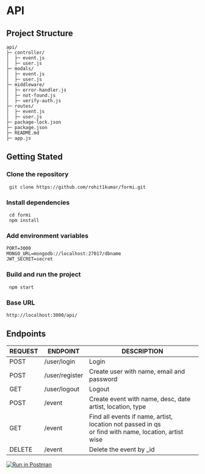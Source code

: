 # API
## Project Structure

    api/
    ├─ controller/
    │  ├─ event.js
    │  ├─ user.js
    ├─ modals/
    │  ├─ event.js
    │  ├─ user.js
    ├─ middleware/
    │  ├─ error-handler.js
    │  ├─ not-found.js
    │  ├─ verify-auth.js
    ├─ routes/
    │  ├─ event.js
    │  ├─ user.js
    ├─ package-lock.json
    ├─ package.json
    ├─ README.md
    ├─ app.js
 

## Getting Stated

### Clone the repository
     git clone https://github.com/rohit1kumar/formi.git
        

### Install dependencies
     cd formi
     npm install

### Add environment variables
    PORT=3000
    MONGO_URL=mongodb://localhost:27017/dbname
    JWT_SECRET=secret

### Build and run the project
     npm start

### Base URL
    http://localhost:3000/api/

 

## Endpoints
  
|  REQUEST  |  ENDPOINT  |  DESCRIPTION  |
|    ---    |    ---     |     ---       | 
| POST      | /user/login| Login         | 
| POST      | /user/register | Create user with name, email and password  | 
| GET     | /user/logout   |Logout |   
| POST   | /event | Create event with name, desc, date artist, location, type |
| GET   | /event | Find all events if  name, artist, location not passed in qs <br> or find with name, location, artist wise | 
| DELETE | /event | Delete the event by _id | 

[![Run in Postman](https://run.pstmn.io/button.svg)](https://app.getpostman.com/run-collection/20980024-ddace235-591a-481b-a1f9-c67c6dc5c72c?action=collection%2Ffork&collection-url=entityId%3D20980024-ddace235-591a-481b-a1f9-c67c6dc5c72c%26entityType%3Dcollection%26workspaceId%3D1c687d97-092e-4c07-b900-d7384e10b729)
 